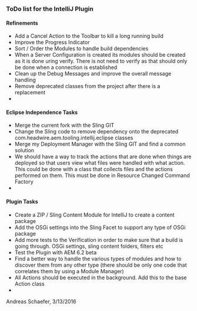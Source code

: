 ### ToDo list for the IntelliJ Plugin

#### Refinements

* Add a Cancel Action to the Toolbar to kill a long running build
* Improve the Progress Indicator
* Sort / Order the Modules to handle build dependencies
* When a Server Configuration is created its modules should be created
  as it is done uring verify. There is not need to verify as that should
  only be done when a connection is established
* Clean up the Debug Messages and improve the overall message handling
* Remove deprecated classes from the project after there is a replacement
* 

#### Eclipse Independence Tasks

* Merge the current fork with the Sling GIT
* Change the Sling code to remove dependency onto the deprecated
  com.headwire.aem.tooling.intellij.eclipse classes
* Merge my Deployment Manager with the Sling GIT and find a common solution
* We should have a way to track the actions that are done when things
  are deployed so that users view what files were handled with what
  action. This could be done with a class that collects files and the
  actions performed on them. This must be done in Resource Changed
  Command Factory
* 

#### Plugin Tasks

* Create a ZIP / Sling Content Module for IntelliJ to create a content package
* Add the OSGi settings into the Sling Facet to support any type of OSGi package
* Add more tests to the Verification in order to make sure that a build
  is going through. OSGi settings, sling content folders, filters etc
* Test the Plugin with AEM 6.2 beta
* Find a better way to handle the various types of modules and how to
  discover them from any other type (there should be only one code that
  correlates them by using a Module Manager)
* All Actions should be executed in the background. Add this to the base
  Action class
* 

Andreas Schaefer, 3/13/2016